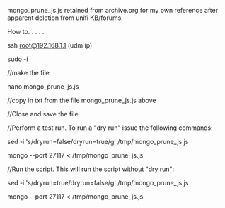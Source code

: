 mongo_prune_js.js retained from archive.org for my own reference after apparent deletion from unifi KB/forums.

How to. . . . . 

ssh root@192.168.1.1 (udm ip)

sudo -i

//make the file

nano mongo_prune_js.js

//copy in txt from the file mongo_prune_js.js above

//Close and save the file

//Perform a test run. To run a "dry run" issue the following commands:

sed -i 's/dryrun=false/dryrun=true/g' /tmp/mongo_prune_js.js

mongo --port 27117 < /tmp/mongo_prune_js.js


//Run the script. This will run the script without "dry run":

sed -i 's/dryrun=true/dryrun=false/g' /tmp/mongo_prune_js.js

mongo --port 27117 < /tmp/mongo_prune_js.js
